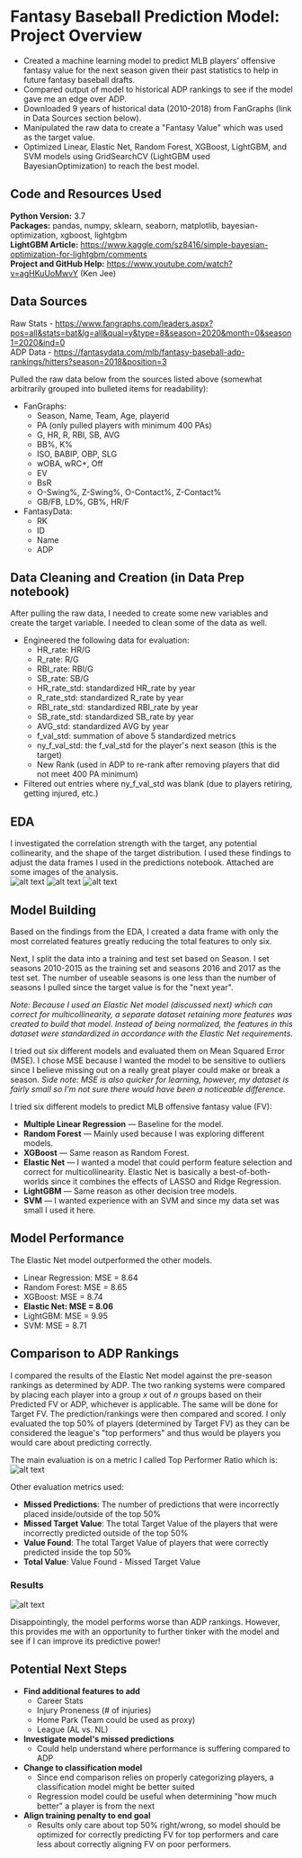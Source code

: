 # Fantasy Baseball Prediction Model: Project Overview
- Created a machine learning model to predict MLB players’ offensive fantasy value for the next season given their past statistics to help in future fantasy baseball drafts.
- Compared output of model to historical ADP rankings to see if the model gave me an edge over ADP.
- Downloaded 9 years of historical data (2010-2018) from FanGraphs (link in Data Sources section below).
- Manipulated the raw data to create a "Fantasy Value" which was used as the target value.
- Optimized Linear, Elastic Net, Random Forest, XGBoost, LightGBM, and SVM models using GridSearchCV (LightGBM used BayesianOptimization) to reach the best model.

## Code and Resources Used
**Python Version:** 3.7\
**Packages:** pandas, numpy, sklearn, seaborn, matplotlib, bayesian-optimization, xgboost, lightgbm\
**LightGBM Article:** https://www.kaggle.com/sz8416/simple-bayesian-optimization-for-lightgbm/comments \
**Project and GitHub Help:** https://www.youtube.com/watch?v=agHKuUoMwvY (Ken Jee)

## Data Sources
Raw Stats - https://www.fangraphs.com/leaders.aspx?pos=all&stats=bat&lg=all&qual=y&type=8&season=2020&month=0&season1=2020&ind=0 \
ADP Data - https://fantasydata.com/mlb/fantasy-baseball-adp-rankings/hitters?season=2018&position=3

Pulled the raw data below from the sources listed above (somewhat arbitrarily grouped into bulleted items for readability):
- FanGraphs:
  - Season, Name, Team, Age, playerid
  - PA (only pulled players with minimum 400 PAs)
  - G, HR, R, RBI, SB, AVG
  - BB%, K%
  - ISO, BABIP, OBP, SLG
  - wOBA, wRC+, Off
  - EV
  - BsR
  - O-Swing%, Z-Swing%, O-Contact%, Z-Contact%
  - GB/FB, LD%, GB%, HR/F
- FantasyData:
  - RK
  - ID
  - Name
  - ADP

## Data Cleaning and Creation (in Data Prep notebook)
After pulling the raw data, I needed to create some new variables and create the target variable. I needed to clean some of the data as well.
- Engineered the following data for evaluation:
  - HR_rate: HR/G
  - R_rate: R/G
  - RBI_rate: RBI/G
  - SB_rate: SB/G
  - HR_rate_std: standardized HR_rate by year
  - R_rate_std: standardized R_rate by year
  - RBI_rate_std: standardized RBI_rate by year
  - SB_rate_std: standardized SB_rate by year
  - AVG_std: standardized AVG by year
  - f_val_std: summation of above 5 standardized metrics
  - ny_f_val_std: the f_val_std for the player's next season (this is the target)
  - New Rank (used in ADP to re-rank after removing players that did not meet 400 PA minimum)
- Filtered out entries where ny_f_val_std was blank (due to players retiring, getting injured, etc.)

## EDA 
I investigated the correlation strength with the target, any potential collinearity, and the shape of the target distribution. I used these findings to adjust the data frames I used in the predictions notebook. Attached are some images of the analysis.\
![alt text](https://github.com/nkrajew/baseball_proj/blob/master/pictures/corr_matrix_image.png "Correlation Matrix")
![alt text](https://github.com/nkrajew/baseball_proj/blob/master/pictures/pair_plot_resized.png "Pair Plot")
![alt text](https://github.com/nkrajew/baseball_proj/blob/master/pictures/target_distribution.png "Target Distribution")

## Model Building
Based on the findings from the EDA, I created a data frame with only the most correlated features greatly reducing the total features to only six.

Next, I split the data into a training and test set based on Season. I set seasons 2010-2015 as the training set and seasons 2016 and 2017 as the test set. The number of useable seasons is one less than the number of seasons I pulled since the target value is for the "next year". 

*Note: Because I used an Elastic Net model (discussed next) which can correct for multicollinearity, a separate dataset retaining more features was created to build that model. Instead of being normalized, the features in this dataset were standardized in accordance with the Elastic Net requirements.*

I tried out six different models and evaluated them on Mean Squared Error (MSE). I chose MSE because I wanted the model to be sensitive to outliers since I believe missing out on a really great player could make or break a season. *Side note: MSE is also quicker for learning, however, my dataset is fairly small so I'm not sure there would have been a noticeable difference.*

I tried six different models to predict MLB offensive fantasy value (FV):
- **Multiple Linear Regression** &mdash; Baseline for the model.
- **Random Forest** &mdash; Mainly used because I was exploring different models.
- **XGBoost** &mdash; Same reason as Random Forest.
- **Elastic Net** &mdash; I wanted a model that could perform feature selection and correct for multicollinearity. Elastic Net is basically a best-of-both-worlds since it combines the effects of LASSO and Ridge Regression.
- **LightGBM** &mdash; Same reason as other decision tree models.
- **SVM** &mdash; I wanted experience with an SVM and since my data set was small I used it here.

## Model Performance
The Elastic Net model outperformed the other models.
- Linear Regression: MSE = 8.64
- Random Forest: MSE = 8.65
- XGBoost: MSE = 8.74
- **Elastic Net: MSE = 8.06**
- LightGBM: MSE = 9.95
- SVM: MSE = 8.71

## Comparison to ADP Rankings
I compared the results of the Elastic Net model against the pre-season rankings as determined by ADP. The two ranking systems were compared by placing each player into a group _x_ out of *n* groups based on their Predicted FV or ADP, whichever is applicable. The same will be done for Target FV. The prediction/rankings were then compared and scored. I only evaluated the top 50% of players (determined by Target FV) as they can be considered the league's "top performers" and thus would be players you would care about predicting correctly. 

The main evaluation is on a metric I called Top Performer Ratio which is:\
![alt text](https://github.com/nkrajew/baseball_proj/blob/master/pictures/TPR_formula.PNG "TPR Formula")

Other evaluation metrics used:
- **Missed Predictions**: The number of predictions that were incorrectly placed inside/outside of the top 50%
- **Missed Target Value**: The total Target Value of the players that were incorrectly predicted outside of the top 50% 
- **Value Found**: The total Target Value of players that were correctly predicted inside the top 50%
- **Total Value**: Value Found - Missed Target Value

### Results

![alt text](https://github.com/nkrajew/baseball_proj/blob/master/pictures/Results_vs_ADP.PNG "Results v ADP")

Disappointingly, the model performs worse than ADP rankings. However, this provides me with an opportunity to further tinker with the model and see if I can improve its predictive power!

## Potential Next Steps
- **Find additional features to add**
    - Career Stats
    - Injury Proneness (# of injuries)
    - Home Park (Team could be used as proxy)
    - League (AL vs. NL)
- **Investigate model's missed predictions**
    - Could help understand where performance is suffering compared to ADP
- **Change to classification model**
    - Since end comparison relies on properly categorizing players, a classification model might be better suited
    - Regression model could be useful when determining "how much better" a player is from the next
- **Align training penalty to end goal**
    - Results only care about top 50% right/wrong, so model should be optimized for correctly predicting FV for top performers and care less about correctly aligning FV on poor performers. 
